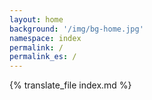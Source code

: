 ```yaml
---
layout: home
background: '/img/bg-home.jpg'
namespace: index
permalink: /
permalink_es: /
---
```


{% translate_file index.md %}
